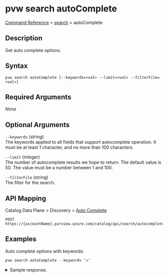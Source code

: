 # pvw search autoComplete
[Command Reference](../../../README.md#command-reference) > [search](./main.md) > autoComplete

## Description
Get auto complete options.

## Syntax
```
pvw search autoComplete [--keywords=<val> --limit=<val> --filterFile=<val>]
```

## Required Arguments
*None*

## Optional Arguments
`--keywords` (string)  
The keywords applied to all fields that support autocomplete operation. It must be at least 1 character, and no more than 100 characters.

`--limit` (integer)  
The number of autocomplete results we hope to return. The default value is 50. The value must be a number between 1 and 100.

`--filterFile` (string)  
The filter for the search.

## API Mapping
Catalog Data Plane > Discovery > [Auto Complete](https://docs.microsoft.com/en-us/rest/api/purview/catalogdataplane/discovery/auto-complete)
```
POST https://{accountName}.purview.azure.com/catalog/api/search/autocomplete
```

## Examples
Auto complete options with keywords.
```powershell
pvw search autoComplete --keywords "a"
```

<details><summary>Sample response.</summary>
<p>

```json
{
    "value": [
        {
            "queryPlusText": "A",
            "text": "A"
        },
        {
            "queryPlusText": "a",
            "text": "a"
        },
        {
            "queryPlusText": "Annual employee survey",
            "text": "Annual employee survey"
        },
        {
            "queryPlusText": "A less attrition",
            "text": "A less attrition"
        },
        {
            "queryPlusText": "A during a",
            "text": "A during a"
        },
        {
            "queryPlusText": "Attrition the number",
            "text": "Attrition the number"
        },
        {
            "queryPlusText": "Annual Percent Attrition",
            "text": "Annual Percent Attrition"
        },
        {
            "queryPlusText": "a part of",
            "text": "a part of"
        },
        {
            "queryPlusText": "AtlasGlossaryTerm",
            "text": "AtlasGlossaryTerm"
        },
        {
            "queryPlusText": "A plus changes",
            "text": "A plus changes"
        },
        {
            "queryPlusText": "an annual employee",
            "text": "an annual employee"
        }
    ]
}
```
</p>
</details>
